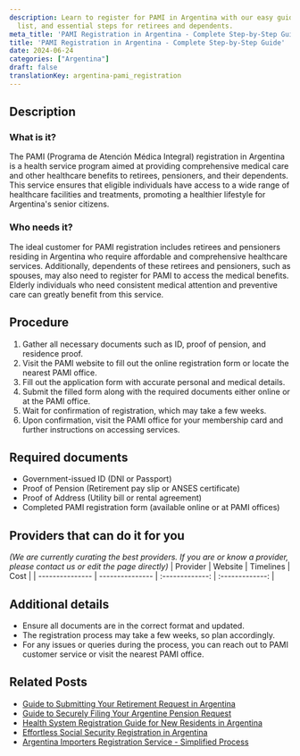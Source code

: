 ```yaml
---
description: Learn to register for PAMI in Argentina with our easy guide, document
  list, and essential steps for retirees and dependents.
meta_title: 'PAMI Registration in Argentina - Complete Step-by-Step Guide'
title: 'PAMI Registration in Argentina - Complete Step-by-Step Guide'
date: 2024-06-24
categories: ["Argentina"]
draft: false
translationKey: argentina-pami_registration
---
```



## Description
### What is it?
The PAMI (Programa de Atención Médica Integral) registration in Argentina is a health service program aimed at providing comprehensive medical care and other healthcare benefits to retirees, pensioners, and their dependents. This service ensures that eligible individuals have access to a wide range of healthcare facilities and treatments, promoting a healthier lifestyle for Argentina's senior citizens.

### Who needs it?
The ideal customer for PAMI registration includes retirees and pensioners residing in Argentina who require affordable and comprehensive healthcare services. Additionally, dependents of these retirees and pensioners, such as spouses, may also need to register for PAMI to access the medical benefits. Elderly individuals who need consistent medical attention and preventive care can greatly benefit from this service.

## Procedure

1. Gather all necessary documents such as ID, proof of pension, and residence proof.
2. Visit the PAMI website to fill out the online registration form or locate the nearest PAMI office.
3. Fill out the application form with accurate personal and medical details.
4. Submit the filled form along with the required documents either online or at the PAMI office.
5. Wait for confirmation of registration, which may take a few weeks.
6. Upon confirmation, visit the PAMI office for your membership card and further instructions on accessing services.


## Required documents

- Government-issued ID (DNI or Passport)
- Proof of Pension (Retirement pay slip or ANSES certificate)
- Proof of Address (Utility bill or rental agreement)
- Completed PAMI registration form (available online or at PAMI offices)


## Providers that can do it for you
_(We are currently curating the best providers. If you are or know a provider, please contact us or edit the page directly)_
| Provider        |     Website     |     Timelines    |       Cost      |
| --------------- | --------------- |  :-------------: | :-------------: |

## Additional details

- Ensure all documents are in the correct format and updated.
- The registration process may take a few weeks, so plan accordingly.
- For any issues or queries during the process, you can reach out to PAMI customer service or visit the nearest PAMI office.

## Related Posts

- [Guide to Submitting Your Retirement Request in Argentina](https://tramitit.com/guides/argentina/retirement_request/)
- [Guide to Securely Filing Your Argentine Pension Request](https://tramitit.com/guides/argentina/pension_request/)
- [Health System Registration Guide for New Residents in Argentina](https://tramitit.com/guides/argentina/health_system_registration/)
- [Effortless Social Security Registration in Argentina](https://tramitit.com/guides/argentina/social_security_registration/)
- [Argentina Importers Registration Service - Simplified Process](https://tramitit.com/guides/argentina/importers_registration/)